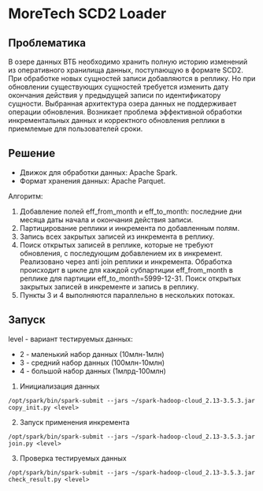 # MoreTech SCD2 Loader

## Проблематика

В озере данных ВТБ необходимо хранить полную историю изменений из оперативного хранилища данных, поступающую в формате SCD2.
При обработке новых сущностей записи добавляются в реплику. Но при обновлении существующих сущностей требуется изменить дату окончания действия у предыдущей записи по идентификатору сущности.
Выбранная архитектура озера данных не поддерживает операции обновления. Возникает проблема эффективной обработки инкрементальных данных и корректного обновления реплики в приемлемые для пользователей сроки.

## Решение

- Движок для обработки данных: Apache Spark.
- Формат хранения данных: Apache Parquet.

Алгоритм:
1. Добавление полей eff_from_month и eff_to_month: последние дни месяца даты начала и окончания действия записи. 
2. Партицирование реплики и инкремента по добавленным полям.
3. Запись всех закрытых записей из инкремента в реплику.
4. Поиск открытых записей в реплике, которые не требуют обновления, с последующим добавлением их в инкремент. Реализовано через anti join реплики и инкремента. Обработка происходит в цикле для каждой субпартиции eff_from_month в реплике для партиции eff_to_month=5999-12-31.
Поиск открытых закрытых записей в инкременте и запись в реплику. 
5. Пункты 3 и 4 выполняются параллельно в нескольких потоках.


## Запуск

level - вариант тестируемых данных:
- 2 - маленький набор данных (10млн-1млн)
- 3 - средний набор данных (100млн-10млн)
- 4 - большой набор данных (1млрд-100млн)

1. Инициализация данных

```commandline
/opt/spark/bin/spark-submit --jars ~/spark-hadoop-cloud_2.13-3.5.3.jar copy_init.py <level>
```

2. Запуск применения инкремента

```commandline
/opt/spark/bin/spark-submit --jars ~/spark-hadoop-cloud_2.13-3.5.3.jar join.py <level>
```

3. Проверка тестируемых данных

```commandline
/opt/spark/bin/spark-submit --jars ~/spark-hadoop-cloud_2.13-3.5.3.jar check_result.py <level>
```